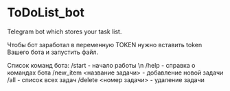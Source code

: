 # ToDoList_bot
Telegram bot which stores your task list.

Чтобы бот заработал в переменную TOKEN нужно вставить token Вашего бота и запустить файл.

Список команд бота:
/start - начало работы \n
/help - справка о командах бота
/new_item <название задачи> - добавление новой задачи
/all - список всех задач
/delete <номер задачи> - удаление задачи
